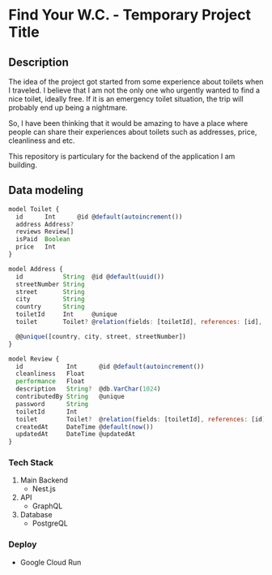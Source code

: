 # Find Your W.C. - Temporary Project Title

## Description
The idea of the project got started from some experience about toilets when I traveled. I believe that I am not the only one who urgently wanted to find a nice toilet, ideally free. If it is an emergency toilet situation, the trip will probably end up being a nightmare. 

So, I have been thinking that it would be amazing to have a place where people can share their experiences about toilets such as addresses, price, cleanliness and etc.

This repository is particulary for the backend of the application I am building. 

## Data modeling

```js
model Toilet {
  id      Int      @id @default(autoincrement())
  address Address?
  reviews Review[]
  isPaid  Boolean
  price   Int
}

model Address {
  id           String  @id @default(uuid())
  streetNumber String
  street       String
  city         String
  country      String
  toiletId     Int     @unique
  toilet       Toilet? @relation(fields: [toiletId], references: [id], onUpdate: Cascade, onDelete: Cascade)

  @@unique([country, city, street, streetNumber])
}

model Review {
  id            Int      @id @default(autoincrement())
  cleanliness   Float
  performance   Float
  description   String?  @db.VarChar(1024)
  contributedBy String   @unique
  password      String
  toiletId      Int
  toilet        Toilet?  @relation(fields: [toiletId], references: [id], onUpdate: Cascade, onDelete: Cascade)
  createdAt     DateTime @default(now())
  updatedAt     DateTime @updatedAt
}
```

### Tech Stack

1. Main Backend
   - Nest.js
2. API
   - GraphQL
3. Database
   - PostgreQL


### Deploy
- Google Cloud Run
